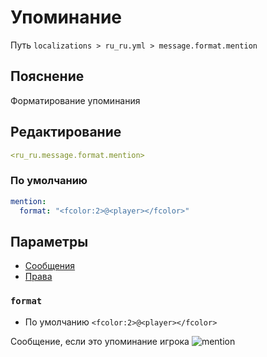 # Упоминание
Путь `localizations > ru_ru.yml > message.format.mention`

## Пояснение
Форматирование упоминания

## Редактирование
```yaml
<ru_ru.message.format.mention>
```

### По умолчанию
```yaml
mention:
  format: "<fcolor:2>@<player></fcolor>"
```

## Параметры

- [Сообщения](/ru/message/format/mention/)
- [Права](/ru/permission/message/format/mention/)

### `format`
- По умолчанию `<fcolor:2>@<player></fcolor>`

Сообщение, если это упоминание игрока
![mention](/mention.png)